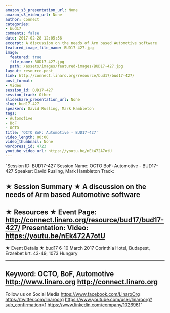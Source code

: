```yaml
---
amazon_s3_presentation_url: None
amazon_s3_video_url: None
author: connect
categories:
- bud17
comments: false
date: 2017-02-28 12:05:56
excerpt: A discussion on the needs of Arm based Automotive software
featured_image_file_name: BUD17-427.jpg
image:
  featured: true
  file_name: BUD17-427.jpg
  path: /assets/images/featured-images/BUD17-427.jpg
layout: resource-post
link: http://connect.linaro.org/resource/bud17/bud17-427/
post_format:
- Video
session_id: BUD17-427
session_track: Other
slideshare_presentation_url: None
slug: bud17-427
speakers: David Rusling, Mark Hambleton
tags:
- Automotive
- BoF
- OCTO
title: 'OCTO BoF: Automotive - BUD17-427'
video_length: 00:00
video_thumbnail: None
wordpress_id: 4723
youtube_video_url: https://youtu.be/nEk472A7otU
---
```


"Session ID: BUD17-427
Session Name: OCTO BoF: Automotive - BUD17-427
Speaker: David Rusling, Mark Hambleton
Track: 


★ Session Summary ★
A discussion on the needs of Arm based Automotive software
---------------------------------------------------
★ Resources ★
Event Page: http://connect.linaro.org/resource/bud17/bud17-427/
Presentation: 
Video: https://youtu.be/nEk472A7otU
 ---------------------------------------------------

★ Event Details ★
bud17
6-10 March 2017
Corinthia Hotel, Budapest,
Erzsébet krt. 43-49,
1073 Hungary

---------------------------------------------------
Keyword: OCTO, BoF, Automotive
http://www.linaro.org
http://connect.linaro.org
---------------------------------------------------
Follow us on Social Media
https://www.facebook.com/LinaroOrg
https://twitter.com/linaroorg
https://www.youtube.com/user/linaroorg?sub_confirmation=1
https://www.linkedin.com/company/1026961"